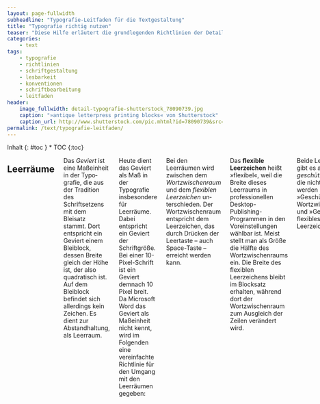 ```yaml
---
layout: page-fullwidth
subheadline: "Typografie-Leitfaden für die Textgestaltung"
title: "Typografie richtig nutzen"
teaser: "Diese Hilfe erläutert die grundlegenden Richtlinien der Detail-Typografie bzw. Schriftgestaltung und beantwortet die Frage: Wie setze ich korrekt Zeichen ein?"
categories:
    - text
tags:
    - typografie
    - richtlinien
    - schriftgestaltung
    - lesbarkeit
    - konventionen
    - schriftbearbeitung
    - leitfaden
header:
    image_fullwidth: detail-typografie-shutterstock_78090739.jpg
    caption: "»antique letterpress printing blocks« von Shutterstock"
    caption_url: http://www.shutterstock.com/pic.mhtml?id=78090739&src=id
permalink: /text/typografie-leitfaden/
---
```

<div class="row">
<div class="medium-5 medium-push-7 columns" markdown="1">
<div class="panel radius" markdown="1">
Inhalt
{: #toc }
*  TOC
{:toc}
</div>
</div><!-- /.medium-5.columns -->


<div class="medium-7 medium-pull-5 columns" markdown="1">

## Leerräume

Das *Geviert* ist eine Maßeinheit in der Typo­grafie, die aus der Tradition des Schriftsetzens mit dem Bleisatz stammt. Dort entspricht ein Geviert einem Bleiblock, dessen Breite gleich der Höhe ist, der also quadratisch ist. Auf dem Bleiblock befindet sich allerdings kein Zeichen. Es dient zur Abstandhaltung, als Leerraum.

Heute dient das Geviert als Maß in der Typografie insbesondere für Leerräume. Dabei entspricht ein Geviert der Schriftgröße. Bei einer 10-Pixel-Schrift ist ein Geviert demnach 10 Pixel breit. Da Micro­soft Word das Geviert als Maßeinheit nicht kennt, wird im Folgenden eine vereinfachte Richtlinie für den Umgang mit den Leerräumen gegeben:

Bei den Leerräumen wird zwischen dem *Wortzwischenraum* und dem *flexiblen Leerzeichen* un­terschieden. Der Wortzwischenraum entspricht dem Leerzeichen, das durch Drücken der Leertaste – auch Space-Taste – erreicht werden kann.

Das **flexible Leerzeichen** heißt »flexibel«, weil die Breite dieses Leerraums in professionellen Desktop-Publishing-Programmen in den Voreinstellungen wählbar ist. Meist stellt man als Größe die Hälfte des Wortzwischenraums ein. Die Breite des flexiblen Leerzeichens bleibt im Block­satz erhalten, während dort der Wortzwischenraum zum Ausgleich der Zeilen verändert wird.

Beide Leerräume gibt es auch als *geschützte Zeichen*, die nicht getrennt werden (= »Geschützter Wortzwischenraum« und »Geschütztes flexibles Leerzeichen«).

Kein **Leerraum** steht:

*   vor Satzzeichen › . , ; : ?
*   vor und nach einem Schrägstrich › /
*   bei Winkelangaben zwischen Maßzahl und Gradzeichen
    *   Beispiel: 90°
*   vor dem Zeichen für Zoll
    *   Beispiel: 18″
*   zwischen Vorzeichen und Zahl
    *   Beispiel: –3


Ein **Wortzwischenraum** steht…

*   …nach ausgeschriebenen Wörtern und Abkürzungen.
*   …nach Zeichen, die ein Wort vertreten.
    *   &
    *   –
    *   §
*   nach ausgelassenen Textteilen, die durch das Ellipsenzeichen (siehe mehr zum Ellipsenzeichen weiter unten) angedeutet werden.
*   nach Zahlen.
*   nach Satzzeichen.


Ein **Flexibles Leerzeichen**…

*   …steht nach Punkten innerhalb mehrgliedriger Abkürzungen, die in vollem Wortlaut gesprochen werden.
    *   z. B.
    *   i. A.
    *   u. a.
*   nutzt man zur Gliederung von Zahlen.
    *   1 000 000
*   fügt man bei Datumsangaben ein.
    *   28.07\. 2006


Ein **Geschützter Leerraum** steht beispielsweise…


* …zwischen einer Maßzahl und der Maßeinheit.
* …nach den Wörtern Seite, Nummer usw. und der dazugehörigen Ziffer.
* …zwischen Titeln, abgekürzten Vornamen und Namen.


## Gedanken- und Bindestrich


Der **Mittelstrich** »-« wird verwendet als:

*   Trennstrich
*   Geschützter Trennstrich – wird nie getrennt
*   Bedingter Trennstrich – nicht sichtbar, wird ggf. mit Bindestrich getrennt
*   Bindestrich
    *   Beispiel: KSC-Fan
*   Ergänzungsstrich
    *   Beispiel: An- und Verkauf


Der **Halbgeviert-Strich** »–« wird verwendet als:

*   Gedankenstrich – mit Leerzeichen vor und nach dem Gedankenstrich
    *   Es funktionierte – da war ich mir sicher – alles einfacher mit…
*   Streckenstrich – ohne Leerzeichen vor und nach dem Streckenstrich
    *   Köln–Berlin
*   Strich für »gegen« und »bis«
    *   KSC–Bayern
    *   2–3 Kilogramm
*   Minuszeichen
    *   3–2=1


## Anführungszeichen und Apostroph
„
Bei den zwei geraden Strichen ", die auf der Tastatur über <kbd>Umschalt + 2</kbd> erreichbar sind, handelt es sich nicht um typografisch korrekte Anführungszeichen. In Deutschland sind dies entweder die Zeichen „ und “ – auch *kleine Tiefstehende 99* und *kleine hochstehende 66* oder die sich besser in das Schriftbild einfügenden Guillemets » und «.

Ent­sprechend wird für Anführungen innerhalb von Anführungen die passenden halben Anführungs­zeichen ‚ und ‘ bzw. › und ‹ verwendet. Das korrekte Zeichen für ein Apostroph ist ’ – auch die kleine hochstehende 9 genannt.




## Ellipsen-Zeichen: …


Das Ellipsen-Zeichen – Auslassungszeichen – besteht nicht aus drei aufeinanderfolgenden Punkten sondern ist ein einzelnes, eigenständiges Zeichen: …



## Abkürzungen

Wenn eine mehrere Wörter umfassende Abkürzung am Anfang eines Satzes steht, verwendet man anstelle der Abkürzung die ausgeschriebene Version.

    *   Falsch ➡ Z. B.
    *   Richtig ➡ Zum Beispiel

Abkürzungen wie S., Bd., Nr., Anm. benutzt man nur, wenn ihnen kein Artikel oder keine Zahl vorangeht.

    *   Richtig ➡ S. 5
    *   Richtig ➡ Bd. 8
    *   Richtig ➡ die Seite 5
    *   Richtig ➡ der Band 8
    *   Richtig ➡ die Nummer 4

Bei mehrgliedrigen Abkürzungen setzt man zwischen den einzelnen Gliedern nach dem Punkt ein geschütztes flexibles Leerzeichen. Zum Beispiel: u.v.a.m.



## Et-Zeichen: &amp;, Grad-Zeichen, Paragraph-Zeichen, Prozent-Zeichen

Das **Et-Zeichen** *&* (lat. »und«) verwendet man nur in Firmennamen und steht zwischen zwei Wortzwischenräumen. In allen anderen Fällen darf nur *u.* als Abkürzung für *und* gesetzt werden.

Beispiel: Scholz & Friends

Bei Temperaturen muss zwischen Zahl und **Gradzeichen** ° ein geschütztes *flexibles Leerzeichen* stehen. Bei allen anderen Gradangaben steht das Gradzeichen direkt hinter der Zahl. Das Gradzeichen ist kein hochgestellter Buchstabe oder Zahl, sondern ein eigenständiges Zeichen.

Beispiel: ein Winkel von 360°

Zwischen einem **Paragraph-Zeichen** *§* und einer Zahl muss ein geschütztes *flexibles Leerzeichen* stehen. Zwei Paragraphzeichen *§§* kennzeichnen den Plural »Paragraphen«. Ohne Zahlenangabe wird das Wort Paragraph ausgeschrieben und kann nicht durch das Zeichen *§* ersetzt werden.

Beispiel: § 113 a

**Prozent-/Promillezeichen** nutzt man nur in Verbindung mit Zahlen. Zwischen dem Prozent- bzw. Promillezeichen und der Zahl steht ein geschütztes *flexibles Leerzeichen*.

Beispiel: 43% der Wähler entschieden sich für die CDU



## ss und ß

Das ß – auch Eszett oder scharfes S bzw. Scharf-S – ist ein Buchstabe, der aus einer Ligatur des deutschen Alphabets hervorgegangen ist. Wenn in einer Schriftart das ß nicht vorhanden ist, wird das Eszett mit ss ersetzt.

In der Schweiz wird das ß nicht verwendet. 2006 wurde es offiziell für den amtlichen Schriftverkehr abgeschafft.

Schreibt man einen Text ausschließlich in Großbuchstaben, so wird das *ß* durch *ss* ersetzt – z. B. STRASSE.



## Nummern, Zahlen, Uhrzeit und Datum

**Telefonnummern, Telefaxnummern und Postfachnummern** unterteilt man in Zweierglieder und zwar von der letzten Ziffer ausgehend. Die Ortsnetzkennzahl wird in Klammern gesetzt. Die Gliederung erfolgt durch *flexible Leerzeichen*. Kontonummern gliedert man von der Endziffer aus in Dreiergruppen. Bankleitzahlen bestehen aus acht Ziffern und werden von links nach rechts in zwei Dreiergruppen und eine Zweiergruppe gegliedert.

* Telefonnummer ➡ 46 78 90
* Telefonnummer mit Ortskennzahl ➡(0 72 31) 46 36 57
* Kontonummer ➡ 7 388 499 273
* Bankleitzahlen ➡ 370 100 50

Die **ISBN**(Internationale Standardbuchnummer) besteht aus Landes-, Verlags-, Artikelnummer und Reihenschlüssel. Die Ziffern werden durch einen Bindestrich getrennt.

Beispiel: ISBN 978-3-86680-192-9

**Postleitzahlen** werden nicht gegliedert.

Für **Uhrzeiten**sind verschiedene Schreibweisen üblich

*   8 Uhr
*   0.15 Uhr
*   23:22 Uhr

**Zahlen mit mehr als drei Stellen** links oder rechts vom Komma gliedert man mit Hilfe eines *flexiblen Leerzeichens* vom Komma ausgehend in dreistellige Gruppen. Bei vierstelligen Zahlen ist die Gliederung nicht unbedingt erforderlich.

*Jahres-, Seiten-, Paragraphenangaben** werden nicht gegliedert.
Besteht die **Ziffer vor oder die Einheit** nur aus einem Zeichen, wird ein *flexibles Leerzeichen* verwendet.

Die **Trennung von Ziffer und Einheit** sollte vermieden werden (geschützter Leerraum).

Bei der Datumsangabe setzt man einen Punkt nach der Zahl für den Tag und Monat. Jahresangaben benötigen keinen Punkt. Zwischen Tag und Monat sowie zwischen Monat und Jahr wird ein *flexibles Leerzeichen* gesetzt – siehe Beispiel 1\. Vor der Jahresangabe lässt man einen normalen Abstand, wenn der Monat ausgeschrieben wird – siehe Beispiel 2.

* 04.09.2006
* 4\. September 2006



## Klammern

*   wird ein gemischter Text (z. B. gerade und kursiv) eingeklammert, so werden die Klammern in Grundschrift (gerade) gesetzt.
*   Beginnt und endet ein Text unterschiedlich (gerade und kursiv) so werden die Klammern gerade gesetzt.
*   Bei kursiven Text werden die Klarnmern auch kursiv gesetzt.
*   Binde- und Gedankenstrich sowie das Gleichheitszeichen werden innerhalb fetter Schrift ebenfalls fett gesetzt.



## Trennungen

Keine Trennung erfolgen in Überschriften und Inhaltsverzeichnissen sowie in Eigennamen.



</div><!-- /.medium-7.columns -->
</div><!-- /.row -->
